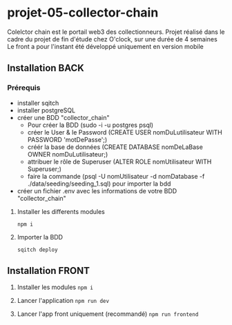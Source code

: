 # projet-05-collector-chain
Colelctor chain est le portail web3 des collectionneurs.
Projet réalisé dans le cadre du projet de fin d'étude chez O'clock, sur une durée de 4 semaines
Le front a pour l'instant été développé uniquement en version mobile

## Installation BACK

### Prérequis

- installer sqitch
- installer postgreSQL
- créer une BDD "collector_chain"
  - Pour créer la BDD (sudo -i -u postgres psql)
  - créer le User & le Password (CREATE USER nomDuLutilisateur WITH PASSWORD 'motDePasse';)
  - créér la base de données (CREATE DATABASE nomDeLaBase OWNER nomDuLutilisateur;)
  - attribuer le rôle de Superuser (ALTER ROLE nomUtilisateur WITH Superuser;)
  - faire la commande (psql -U nomUtilisateur -d nomDatabase -f ./data/seeding/seeding_1.sql) pour importer la bdd
- créer un fichier .env avec les informations de votre BDD "collector_chain"

1. Installer les differents modules

   ``` npm i ```

2. Importer la BDD

    ``` sqitch deploy ```

## Installation FRONT

1. Installer les modules
``` npm i ```

2. Lancer l'application
```npm run dev```

3. Lancer l'app front uniquement (recommandé)
```npm run frontend```
